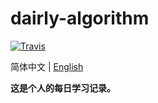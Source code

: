 # dairly-algorithm
[![Travis](https://img.shields.io/badge/language-C-green.svg)]()

简体中文 | [English](./README.en.md)

**这是个人的每日学习记录。**
